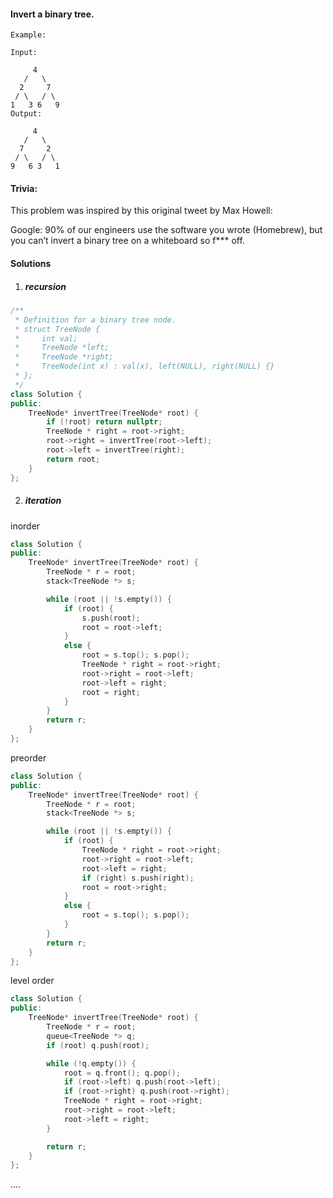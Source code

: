 #### Invert a binary tree.

```
Example:

Input:

     4
   /   \
  2     7
 / \   / \
1   3 6   9
Output:

     4
   /   \
  7     2
 / \   / \
9   6 3   1
```

#### Trivia:
This problem was inspired by this original tweet by Max Howell:

Google: 90% of our engineers use the software you wrote (Homebrew), but you can’t invert a binary tree on a whiteboard so f*** off.


#### Solutions

1. ##### recursion

```cpp
/**
 * Definition for a binary tree node.
 * struct TreeNode {
 *     int val;
 *     TreeNode *left;
 *     TreeNode *right;
 *     TreeNode(int x) : val(x), left(NULL), right(NULL) {}
 * };
 */
class Solution {
public:
    TreeNode* invertTree(TreeNode* root) {
        if (!root) return nullptr;
        TreeNode * right = root->right;
        root->right = invertTree(root->left);
        root->left = invertTree(right);
        return root;
    }
};
```

2. ##### iteration

inorder

```cpp
class Solution {
public:
    TreeNode* invertTree(TreeNode* root) {
        TreeNode * r = root;
        stack<TreeNode *> s;

        while (root || !s.empty()) {
            if (root) {
                s.push(root);
                root = root->left;
            }
            else {
                root = s.top(); s.pop();
                TreeNode * right = root->right;
                root->right = root->left;
                root->left = right;
                root = right;
            }
        }
        return r;
    }
};
```

preorder

```cpp
class Solution {
public:
    TreeNode* invertTree(TreeNode* root) {
        TreeNode * r = root;
        stack<TreeNode *> s;

        while (root || !s.empty()) {
            if (root) {
                TreeNode * right = root->right;
                root->right = root->left;
                root->left = right;
                if (right) s.push(right);
                root = root->right;
            }
            else {
                root = s.top(); s.pop();
            }
        }
        return r;
    }
};
```

level order

```cpp
class Solution {
public:
    TreeNode* invertTree(TreeNode* root) {
        TreeNode * r = root;
        queue<TreeNode *> q;
        if (root) q.push(root);

        while (!q.empty()) {
            root = q.front(); q.pop();
            if (root->left) q.push(root->left);
            if (root->right) q.push(root->right);
            TreeNode * right = root->right;
            root->right = root->left;
            root->left = right;
        }

        return r;
    }
};
```

....